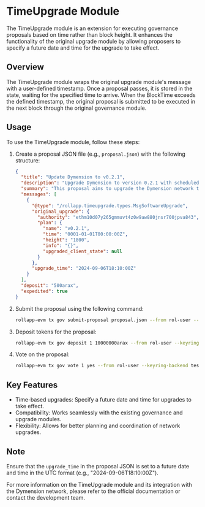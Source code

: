 # TimeUpgrade Module

The TimeUpgrade module is an extension for executing governance proposals based on time rather than block height. It enhances the functionality of the original upgrade module by allowing proposers to specify a future date and time for the upgrade to take effect.

## Overview

The TimeUpgrade module wraps the original upgrade module's message with a user-defined timestamp. Once a proposal passes, it is stored in the state, waiting for the specified time to arrive. When the BlockTime exceeds the defined timestamp, the original proposal is submitted to be executed in the next block through the original governance module.

## Usage

To use the TimeUpgrade module, follow these steps:

1. Create a proposal JSON file (e.g., `proposal.json`) with the following structure:

   ```json
   {
     "title": "Update Dymension to v0.2.1",
     "description": "Upgrade Dymension to version 0.2.1 with scheduled upgrade time",
     "summary": "This proposal aims to upgrade the Dymension network to version 0.2.1, implementing new features and improvements, with a scheduled upgrade time.",
     "messages": [
       {
         "@type": "/rollapp.timeupgrade.types.MsgSoftwareUpgrade",
         "original_upgrade": {
           "authority": "ethm10d07y265gmmuvt4z0w9aw880jnsr700jpva843",
           "plan": {
             "name": "v0.2.1",
             "time": "0001-01-01T00:00:00Z",
             "height": "1800",
             "info": "{}",
             "upgraded_client_state": null
           }
         },
         "upgrade_time": "2024-09-06T18:10:00Z"
       }
     ],
     "deposit": "500arax",
     "expedited": true
   }
   ```

2. Submit the proposal using the following command:

   ```bash
   rollapp-evm tx gov submit-proposal proposal.json --from rol-user --keyring-backend test --fees 2000000000000arax
   ```

3. Deposit tokens for the proposal:

   ```bash
   rollapp-evm tx gov deposit 1 10000000arax --from rol-user --keyring-backend test --fees 2000000000000arax
   ```

4. Vote on the proposal:

   ```bash
   rollapp-evm tx gov vote 1 yes --from rol-user --keyring-backend test --fees 2000000000000arax
   ```

## Key Features

- Time-based upgrades: Specify a future date and time for upgrades to take effect.
- Compatibility: Works seamlessly with the existing governance and upgrade modules.
- Flexibility: Allows for better planning and coordination of network upgrades.

## Note

Ensure that the `upgrade_time` in the proposal JSON is set to a future date and time in the UTC format (e.g., "2024-09-06T18:10:00Z").

For more information on the TimeUpgrade module and its integration with the Dymension network, please refer to the official documentation or contact the development team.
